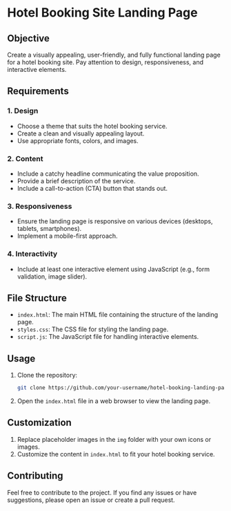 # Hotel Booking Site Landing Page

## Objective

Create a visually appealing, user-friendly, and fully functional landing page for a hotel booking site. Pay attention to design, responsiveness, and interactive elements.

## Requirements

### 1. Design
   - Choose a theme that suits the hotel booking service.
   - Create a clean and visually appealing layout.
   - Use appropriate fonts, colors, and images.

### 2. Content
   - Include a catchy headline communicating the value proposition.
   - Provide a brief description of the service.
   - Include a call-to-action (CTA) button that stands out.

### 3. Responsiveness
   - Ensure the landing page is responsive on various devices (desktops, tablets, smartphones).
   - Implement a mobile-first approach.

### 4. Interactivity
   - Include at least one interactive element using JavaScript (e.g., form validation, image slider).

## File Structure

- `index.html`: The main HTML file containing the structure of the landing page.
- `styles.css`: The CSS file for styling the landing page.
- `script.js`: The JavaScript file for handling interactive elements.

## Usage

1. Clone the repository:

    ```bash
    git clone https://github.com/your-username/hotel-booking-landing-page.git
    ```

2. Open the `index.html` file in a web browser to view the landing page.

## Customization

1. Replace placeholder images in the `img` folder with your own icons or images.
2. Customize the content in `index.html` to fit your hotel booking service.

## Contributing

Feel free to contribute to the project. If you find any issues or have suggestions, please open an issue or create a pull request.

